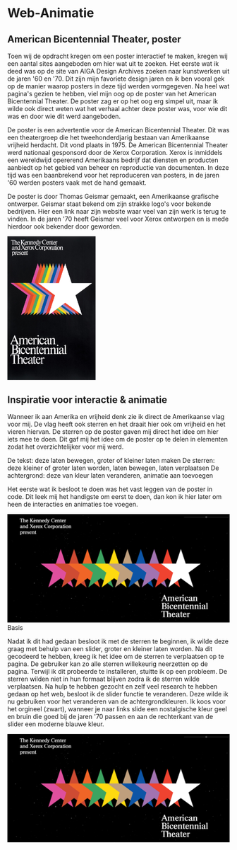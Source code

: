 # Web-Animatie

## American Bicentennial Theater, poster 

Toen wij de opdracht kregen om een poster interactief te maken, kregen wij een aantal sites aangeboden om hier wat uit te zoeken. Het eerste wat ik deed was op de site van AIGA Design Archives zoeken naar kunstwerken uit de jaren '60 en '70. Dit zijn mijn favoriete design jaren en ik ben vooral gek op de manier waarop posters in deze tijd werden vormgegeven. 
Na heel wat pagina's gezien te hebben, viel mijn oog op de poster van het American Bicentennial Theater. 
De poster zag er op het oog erg simpel uit, maar ik wilde ook direct weten wat het verhaal achter deze poster was, voor wie dit was en door wie dit werd aangeboden.

De poster is een advertentie voor de American Bicentennial Theater. Dit was een theatergroep die het tweehonderdjarig bestaan van Amerikaanse vrijheid herdacht. Dit vond plaats in 1975. De American Bicentennial Theater werd nationaal gesponsord door de Xerox Corporation. Xerox is inmiddels een wereldwijd opererend Amerikaans bedrijf dat diensten en producten aanbiedt op het gebied van beheer en reproductie van documenten. In deze tijd was een baanbrekend voor het reproduceren van posters, in de jaren '60 werden posters vaak met de hand gemaakt. 

De poster is door Thomas Geismar gemaakt, een Amerikaanse grafische ontwerper. Geismar staat bekend om zijn strakke logo's voor bekende bedrijven. Hier een link naar zijn website waar veel van zijn werk is terug te vinden. In de jaren '70 heeft Geismar veel voor Xerox ontworpen en is mede hierdoor ook bekender door geworden. 

<img src="screenshots/29080_or.jpg" width="200px" />
  
  ## Inspiratie voor interactie & animatie
  
  Wanneer ik aan Amerika en vrijheid denk zie ik direct de Amerikaanse vlag voor mij. De vlag heeft ook sterren en het draait hier ook om vrijheid en het vieren hiervan. 
  De sterren op de poster gaven mij direct het idee om hier iets mee te doen. Dit gaf mij het idee om de poster op te delen in elementen zodat het overzichtelijker voor mij werd. 
  
  De tekst: deze laten bewegen, groter of kleiner laten maken
  De sterren: deze kleiner of groter laten worden, laten bewegen, laten verplaatsen
  De achtergrond: deze van kleur laten veranderen, animatie aan toevoegen
  
  Het eerste wat ik besloot te doen was het vast leggen van de poster in code. Dit leek mij het handigste om eerst te doen, dan kon ik hier later om heen de interacties en animaties toe voegen. 
  
  ![Vormgeving](screenshots/basic-screen.png)Basis
  
  Nadat ik dit had gedaan besloot ik met de sterren te beginnen, ik wilde deze graag met behulp van een slider, groter en kleiner laten worden. Na dit gecodeerd te hebben, kreeg ik het idee om de sterren te verplaatsen op te pagina. De gebruiker kan zo alle sterren willekeurig neerzetten op de pagina. 
  Terwijl ik dit probeerde te installeren, stuitte ik op een probleem. De sterren wilden niet in hun formaat blijven zodra ik de sterren wilde verplaatsen. Na hulp te hebben gezocht en zelf veel research te hebben gedaan op het web, besloot ik de slider functie te veranderen. Deze wilde ik nu gebruiken voor het veranderen van de achtergrondkleuren. Ik koos voor het orgineel (zwart), wanneer je naar links slide een nostalgische kleur geel en bruin die goed bij de jaren '70 passen en aan de rechterkant van de slider een moderne blauwe kleur. 
  
  ![Vormgeving](screenshots/basic-screen.png)
